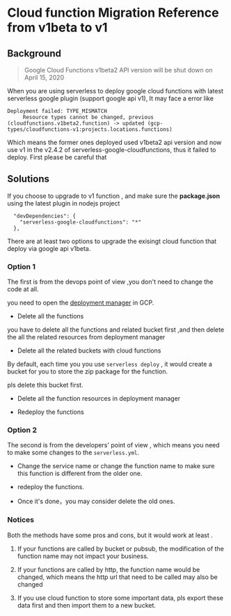 # Cloud function Migration Reference from v1beta to v1

## Background

> Google Cloud Functions v1beta2 API version will be shut down on April 15, 2020

When you are using serverless to deploy google cloud functions with latest serverless google plugin (support google api v1),
It may face a error like

```shell
Deployment failed: TYPE_MISMATCH
     Resource types cannot be changed, previous (cloudfunctions.v1beta2.function) -> updated (gcp-types/cloudfunctions-v1:projects.locations.functions)
```

Which means the former ones deployed used v1beta2 api version and now use v1 in the v2.4.2 of serverless-google-cloudfunctions, thus it failed to deploy.
First please be careful that

## Solutions

If you choose to upgrade to v1 function , and make sure the **package.json** using the latest plugin in nodejs project

```
  "devDependencies": {
    "serverless-google-cloudfunctions": "*"
  },
```

There are at least two options to upgrade the exisingt cloud function that deploy via google api v1beta.

### Option 1

The first is from the devops point of view ,you don't need to change the code at all.

you need to open the [deployment manager](https://cloud.google.com/deployment-manager) in GCP.

- Delete all the functions

you have to delete all the functions and related bucket first ,and then delete the all the related resources from deployment manager

- Delete all the related buckets with cloud functions

By default, each time you you use `serverless deploy` , it would create a bucket for you to store the zip package for the function.

pls delete this bucket first.

- Delete all the function resources in deployment manager

- Redeploy the functions

### Option 2

The second is from the developers' point of view , which means you need to make some changes to the `serverless.yml`.

- Change the service name or change the function name to make sure this function is different from the older one.

- redeploy the functions.

- Once it's done，you may consider delete the old ones.

### Notices

Both the methods have some pros and cons, but it would work at least .

1. If your functions are called by bucket or pubsub, the modification of the function name may not impact your business.

2. If your functions are called by http, the function name would be changed, which means the http url that need to be called may also be changed

3. If you use cloud function to store some important data, pls export these data first and then import them to a new bucket.

